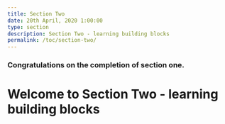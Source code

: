 ```yaml
---
title: Section Two
date: 20th April, 2020 1:00:00
type: section
description: Section Two - learning building blocks
permalink: /toc/section-two/
---
```


### Congratulations on the completion of section one.

# Welcome to Section Two - learning building blocks

